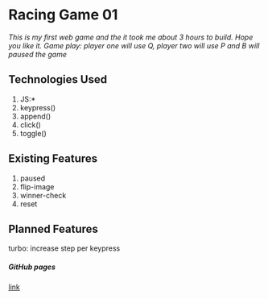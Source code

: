 # Racing Game 01

*This is my first web game and the it took me about 3 hours to build.*
*Hope you like it.*
*Game play: player one will use Q, player two will use P and B will paused the game*

## Technologies Used

1. JS:*
2. keypress()
3. append()
4. click()
5. toggle()

## Existing Features

1. paused
2. flip-image
3. winner-check
4. reset

## Planned Features

turbo: increase step per keypress

##### GitHub pages

[link](http://phnxdaniel.github.io/project-00/game-1/)
